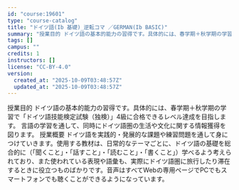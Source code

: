```yaml
---
id: "course:19601"
type: "course-catalog"
title: "ドイツ語(Ib 基礎)_逆転コマ ／GERMAN(Ib BASIC)"
summary: "授業目的 ドイツ語の基本的能力の習得です。具体的には、春学期＋秋学期の学習で「ドイツ語技能検定試験（独検）」4級に合格できるレベル達成を目指します。 言語の学習を通して、同時にドイツ語圏の生活や文化に関する情報獲得を図ります。 授業概要 ド…"
tags: []
campus: ""
credits: 1
instructors: []
license: "CC-BY-4.0"
version:
  created_at: "2025-10-09T03:48:57Z"
  updated_at: "2025-10-09T03:48:57Z"
---
```

授業目的 ドイツ語の基本的能力の習得です。具体的には、春学期＋秋学期の学習で「ドイツ語技能検定試験（独検）」4級に合格できるレベル達成を目指します。 言語の学習を通して、同時にドイツ語圏の生活や文化に関する情報獲得を図ります。 授業概要 ドイツ語を実践的・発展的な課題や練習問題を通して身につけていきます。使用する教材は、日常的なテーマごとに、ドイツ語の基礎を総合的に（「聞くこと」・「話すこと」・「読むこと」・「書くこと」）学べるよう考えられており、また使われている表現や語彙も、実際にドイツ語圏に旅行したり滞在するときに役立つものばかりです。音声はすべてWebの専用ページでPCでもスマートフォンでも聴くことができるようになっています。
